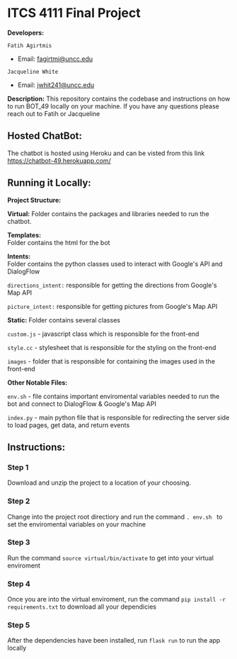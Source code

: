 # ITCS 4111 Final Project
**Developers:** 

`Fatih Agirtmis` 
* Email: fagirtmi@uncc.edu

`Jacqueline White` 
* Email: jwhit241@uncc.edu 

**Description:** This repository contains the codebase and instructions on how to run BOT_49 locally on your machine. If you have any questions please reach out to Fatih or Jacqueline

## Hosted ChatBot: 

The chatbot is hosted using Heroku and can be visted from this link <https://chatbot-49.herokuapp.com/>

## Running it Locally:

**Project Structure:**

**Virtual:** 
Folder contains the packages and libraries needed to run the chatbot. 

**Templates:**  
Folder contains the html for the bot

**Intents:**  
Folder contains the python classes used to interact with Google's API and DialogFlow

`directions_intent:` responsible for getting the directions from Google's Map API

`picture_intent:` responsible for getting pictures from Google's Map API

**Static:**  Folder contains several classes

`custom.js` - javascript class which is responsible for the front-end

`style.cc` - stylesheet that is responsible for the styling on the front-end 

`images` - folder that is responsible for containing the images used in the front-end

**Other Notable Files:**

`env.sh` - file contains important enviromental variables needed to run the bot and connect to DialogFlow & Google's Map API

`index.py` - main python file that is responsible for redirecting the server side to load pages, get data, and return events

## Instructions:

### Step 1

Download and unzip the project to a location of your choosing. 

### Step 2

Change into the project root directiory and run the command `. env.sh ` to set the enviromental variables on your machine 

### Step 3

Run the command `source virtual/bin/activate` to get into your virtual enviroment 

### Step 4

Once you are into the virtual enviroment, run the command `pip install -r requirements.txt` to download all your dependicies 

### Step 5

After the dependencies have been installed, run `flask run` to run the app locally 





